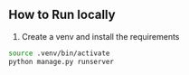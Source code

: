 ## How to Run locally
1. Create a venv and install the requirements
```bash
source .venv/bin/activate 
python manage.py runserver
